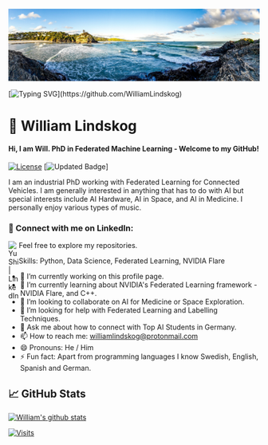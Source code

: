![Top Doodle](/Files/sea.jpg)

[![Typing SVG](https://readme-typing-svg.herokuapp.com/?font=Righteous&color=016EEA&size=60&center=true&vCenter=true&width=900&height=100&lines=Hi+There+%F0%9F%91%8B+My+Name+is+William.;I+Am+a+Machine+Learning+PhD.;Feel+Free+to+Get+in+Touch.+%F0%9F%98%84;Nice+to+Meet+You!!!...)](https://github.com/WilliamLindskog)

# :penguin: William Lindskog

#### Hi, I am Will. PhD in Federated Machine Learning - Welcome to my GitHub!

[![License](https://img.shields.io/badge/License-AGPL-blue)](https://github.com/WilliamLindskog)
[![Updated Badge](https://img.shields.io/github/last-commit/WilliamLindskog/WilliamLindskog/main?label=Last%20Updated&style=flat)]

I am an industrial PhD working with Federated Learning for Connected Vehicles. I am generally interested in anything that has to do with AI but special interests include AI Hardware, AI in Space, and AI in Medicine. I personally enjoy various types of music. 

### 🤝 Connect with me on LinkedIn:

<a href="https://www.linkedin.com/in/williamlindskog/"><img align="left" src="https://raw.githubusercontent.com/yushi1007/yushi1007/main/images/linkedin.svg" alt="Yu Shi | LinkedIn" width="21px"/></a>

Feel free to explore my repositories.  

Skills: Python, Data Science, Federated Learning, NVIDIA Flare

- 🔭 I’m currently working on this profile page. 
- 🌱 I’m currently learning about NVIDIA's Federated Learning framework - NVIDIA Flare, and C++. 
- 👯 I’m looking to collaborate on AI for Medicine or Space Exploration. 
- 🤔 I’m looking for help with Federated Learning and Labelling Techniques. 
- 💬 Ask me about how to connect with Top AI Students in Germany. 
- 📫 How to reach me: williamlindskog@protonmail.com
- 😄 Pronouns: He / Him 
- ⚡ Fun fact: Apart from programming languages I know Swedish, English, Spanish and German. 

## 📈 GitHub Stats 

[![William's github stats](https://github-readme-stats.vercel.app/api?username=WilliamLindskog)](https://github.com/WilliamLindskog)

[![Visits](https://komarev.com/ghpvc/?username=WilliamLindskog&label=Github%20Profile%20Visits&color=f20707&logo=github&style=flat-square)](https://github.com/WilliamLindskog)
